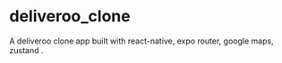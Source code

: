 # deliveroo_clone
A deliveroo clone app built with react-native, expo router, google maps, zustand .
